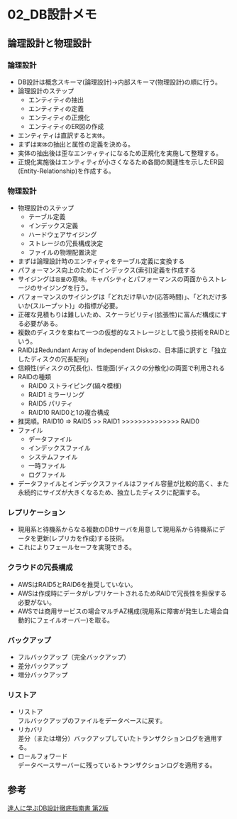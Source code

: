 # 02_DB設計メモ
## 論理設計と物理設計
### 論理設計
+ DB設計は概念スキーマ(論理設計)→内部スキーマ(物理設計)の順に行う。
+ 論理設計のステップ
    + エンティティの抽出
    + エンティティの定義
    + エンティティの正規化
    + エンティティのER図の作成
+ エンティティは直訳すると`実体`。
+ まずは`実体`の抽出と属性の定義を決める。
+ 実体の抽出後は歪なエンティティになるため正規化を実施して整理する。
+ 正規化実施後はエンティティが小さくなるため各間の関連性を示したER図(Entity-Relationship)を作成する。

### 物理設計
+ 物理設計のステップ
    + テーブル定義
    + インデックス定義
    + ハードウェアサイジング
    + ストレージの冗長構成決定
    + ファイルの物理配置決定
+ まずは論理設計時のエンティティをテーブル定義に変換する
+ パフォーマンス向上のためにインデックス(索引)定義を作成する
+ サイジングは`容量`の意味。キャパシティとパフォーマンスの両面からストレージのサイジングを行う。
+ パフォーマンスのサイジングは「どれだけ早いか(応答時間)」、「どれだけ多いか(スループット)」の指標が必要。
+ 正確な見積もりは難しいため、スケーラビリティ(拡張性)に富んだ構成にする必要がある。
+ 複数のディスクを束ねて一つの仮想的なストレージとして扱う技術をRAIDという。
+ RAIDはRedundant Array of Independent Disksの、日本語に訳すと「独立したディスクの冗長配列」
+ 信頼性(ディスクの冗長化)、性能面(ディスクの分散化)の両面で利用される
+ RAIDの種類
    + RAID0 ストライピング(縞々模様)
    + RAID1 ミラーリング
    + RAID5 パリティ
    + RAID10 RAID0と1の複合構成
+ 推奨順。RAID10 => RAID5 >> RAID1 >>>>>>>>>>>>>> RAID0
+ ファイル
    + データファイル
    + インデックスファイル
    + システムファイル
    + 一時ファイル
    + ログファイル
+ データファイルとインデックスファイルはファイル容量が比較的高く、また永続的にサイズが大きくなるため、独立したディスクに配置する。

### レプリケーション
+ 現用系と待機系からなる複数のDBサーバを用意して現用系から待機系にデータを更新(レプリカを作成)する技術。
+ これによりフェールセーフを実現できる。

### クラウドの冗長構成
+ AWSはRAID5とRAID6を推奨していない。
+ AWSは作成時にデータがレプリケートされるためRAIDで冗長性を担保する必要がない。
+ AWSでは商用サービスの場合マルチAZ構成(現用系に障害が発生した場合自動的にフェイルオーバー)を取る。

### バックアップ
+ フルバックアップ（完全バックアップ）
+ 差分バックアップ 
+ 増分バックアップ

### リストア
+ リストア  
フルバックアップのファイルをデータベースに戻す。
+ リカバリ  
差分（または増分）バックアップしていたトランザクションログを適用する。 
+ ロールフォワード  
データベースサーバーに残っているトランザクションログを適用する。  

## 参考
[達人に学ぶDB設計徹底指南書 第2版](https://www.amazon.co.jp/dp/B0D8N5G9GT)